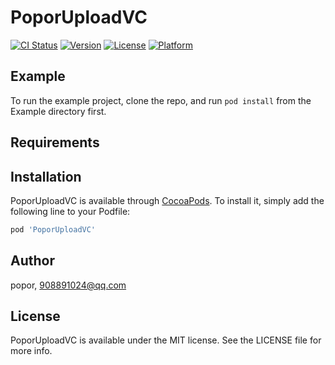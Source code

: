 # PoporUploadVC

[![CI Status](https://img.shields.io/travis/popor/PoporUploadVC.svg?style=flat)](https://travis-ci.org/popor/PoporUploadVC)
[![Version](https://img.shields.io/cocoapods/v/PoporUploadVC.svg?style=flat)](https://cocoapods.org/pods/PoporUploadVC)
[![License](https://img.shields.io/cocoapods/l/PoporUploadVC.svg?style=flat)](https://cocoapods.org/pods/PoporUploadVC)
[![Platform](https://img.shields.io/cocoapods/p/PoporUploadVC.svg?style=flat)](https://cocoapods.org/pods/PoporUploadVC)

## Example

To run the example project, clone the repo, and run `pod install` from the Example directory first.

## Requirements

## Installation

PoporUploadVC is available through [CocoaPods](https://cocoapods.org). To install
it, simply add the following line to your Podfile:

```ruby
pod 'PoporUploadVC'
```

## Author

popor, 908891024@qq.com

## License

PoporUploadVC is available under the MIT license. See the LICENSE file for more info.
